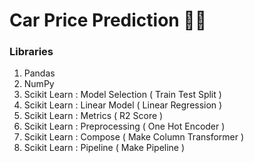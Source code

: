 # Car Price Prediction 🚗🚙

### Libraries

1. Pandas 
2. NumPy
3. Scikit Learn : Model Selection ( Train Test Split )
4. Scikit Learn : Linear Model ( Linear Regression )
5. Scikit Learn : Metrics ( R2 Score )
6. Scikit Learn : Preprocessing ( One Hot Encoder )
7. Scikit Learn : Compose ( Make Column Transformer )
8. Scikit Learn : Pipeline ( Make Pipeline )

